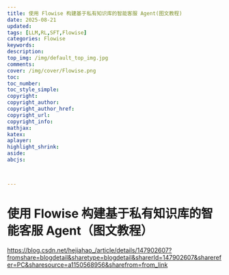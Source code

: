 ```yaml
---
title: 使用 Flowise 构建基于私有知识库的智能客服 Agent(图文教程)
date: 2025-08-21
updated:
tags: [LLM,RL,SFT,Flowise]
categories: Flowise
keywords:
description:
top_img: /img/default_top_img.jpg
comments:
cover: /img/cover/Flowise.png
toc:
toc_number:
toc_style_simple:
copyright:
copyright_author:
copyright_author_href:
copyright_url:
copyright_info:
mathjax:
katex:
aplayer:
highlight_shrink:
aside:
abcjs:



---
```


# 使用 Flowise 构建基于私有知识库的智能客服 Agent（图文教程）

https://blog.csdn.net/hejiahao_/article/details/147902607?fromshare=blogdetail&sharetype=blogdetail&sharerId=147902607&sharerefer=PC&sharesource=a1150568956&sharefrom=from_link